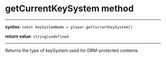 # getCurrentKeySystem method

---

**syntax**: `const keySystemName = player.getCurrentKeySystem()`

**return value**: `string|undefined`

---

Returns the type of keySystem used for DRM-protected contents.

